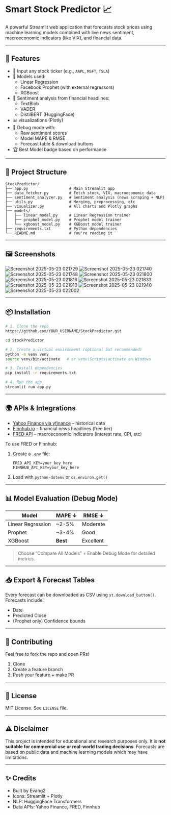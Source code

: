 # Smart Stock Predictor 📈

A powerful Streamlit web application that forecasts stock prices using machine learning models combined with live news sentiment, macroeconomic indicators (like VIX), and financial data.

---

## 🚀 Features

- 🔎 Input any stock ticker (e.g., `AAPL`, `MSFT`, `TSLA`)
- 🧠 Models used:
  - Linear Regression
  - Facebook Prophet (with external regressors)
  - XGBoost
- 📰 Sentiment analysis from financial headlines:
  - TextBlob
  - VADER
  - DistilBERT (HuggingFace)
- 📊 visualizations (Plotly) 
- 🧪 Debug mode with:
  - Raw sentiment scores
  - Model MAPE & RMSE
  - Forecast table & download buttons
- 🏆 Best Model badge based on performance

---

## 📂 Project Structure

```
StockPredictor/
├── app.py                  # Main Streamlit app
├── data_fetcher.py         # Fetch stock, VIX, macroeconomic data
├── sentiment_analyzer.py   # Sentiment analysis (news scraping + NLP)
├── utils.py                # Merging, preprocessing, etc
├── visualizer.py           # All charts and Plotly graphs
├── models/
│   ├── linear_model.py     # Linear Regression trainer
│   ├── prophet_model.py    # Prophet model trainer
│   └── xgboost_model.py    # XGBoost model trainer
├── requirements.txt        # Python dependencies
└── README.md               # You're reading it
```
---
## 🖼️ Screenshots

![Screenshot 2025-05-23 021729](https://github.com/user-attachments/assets/2b34d3cc-c1c2-4f46-b795-3f8b5d95c27e)
![Screenshot 2025-05-23 021740](https://github.com/user-attachments/assets/d79eeeed-d14d-4c61-a8eb-b91a0e108a35)
![Screenshot 2025-05-23 021748](https://github.com/user-attachments/assets/f0db939a-3d82-469d-8472-18dacf548189)
![Screenshot 2025-05-23 021800](https://github.com/user-attachments/assets/2ad6d927-c807-4310-bb55-de7179c14bf3)
![Screenshot 2025-05-23 021816](https://github.com/user-attachments/assets/2eee19fc-2c84-430f-8cd8-dd2b7f76ffd3)
![Screenshot 2025-05-23 021833](https://github.com/user-attachments/assets/e109cd62-f139-432f-af6b-d6b98e6613c3)
![Screenshot 2025-05-23 021910](https://github.com/user-attachments/assets/10f365b3-3492-410f-a35c-3c3693279a0a)
![Screenshot 2025-05-23 021940](https://github.com/user-attachments/assets/8af5e6f4-10c0-4818-a22b-c0c101e30234)
![Screenshot 2025-05-23 022002](https://github.com/user-attachments/assets/183e0c68-70dd-4883-adde-6e8b586b4d56)

---

## 📦 Installation

```bash
# 1. Clone the repo
https://github.com/YOUR_USERNAME/StockPredictor.git

cd StockPredictor

# 2. Create a virtual environment (optional but recommended)
python -m venv venv
source venv/bin/activate   # or venv\Scripts\activate on Windows

# 3. Install dependencies
pip install -r requirements.txt

# 4. Run the app
streamlit run app.py
```

---

## 🌍 APIs & Integrations

- [Yahoo Finance via yfinance](https://pypi.org/project/yfinance/) – historical data
- [Finnhub.io](https://finnhub.io/) – financial news headlines (free tier)
- [FRED API](https://fred.stlouisfed.org/) – macroeconomic indicators (interest rate, CPI, etc)

To use FRED or Finnhub:
1. Create a `.env` file:
   ```env
   FRED_API_KEY=your_key_here
   FINNHUB_API_KEY=your_key_here
   ```
2. Load with `python-dotenv` or `os.environ.get()`

---

## 📊 Model Evaluation (Debug Mode)

| Model            | MAPE ↓   | RMSE ↓   |
|------------------|----------|----------|
| Linear Regression| ~2-5%     | Moderate |
| Prophet          | ~3-4%     | Good     |
| XGBoost          | **Best**  | Excellent|

> Choose “Compare All Models” + Enable Debug Mode for detailed metrics.

---

## 📥 Export & Forecast Tables

Every forecast can be downloaded as CSV using `st.download_button()`.
Forecasts include:
- Date
- Predicted Close
- (Prophet only) Confidence bounds


---

## 🤝 Contributing

Feel free to fork the repo and open PRs!

1. Clone
2. Create a feature branch
3. Push your feature + make PR

---

## 📄 License

MIT License. See `LICENSE` file.

---

## ⚠️ Disclaimer

This project is intended for educational and research purposes only. It is **not suitable for commercial use or real-world trading decisions**. Forecasts are based on public data and machine learning models which may have limitations.

---

## ✨ Credits

- Built by Evang2
- Icons: Streamlit + Plotly
- NLP: HuggingFace Transformers
- Data APIs: Yahoo Finance, FRED, Finnhub
